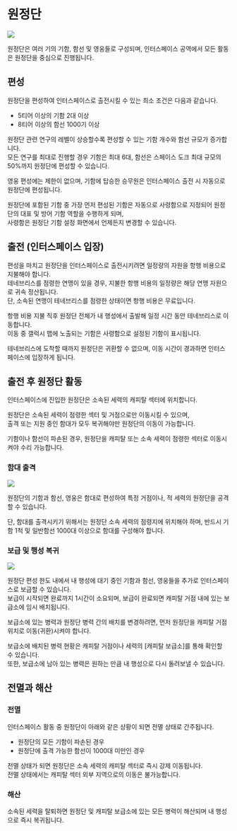 # 원정단
![](https://astrokings.s3.ap-northeast-2.amazonaws.com/html/img/help/1702_01.jpg)

원정단은 여러 기의 기함, 함선 및 영웅들로 구성되며, 인터스페이스 공역에서 모든 활동은 원정단을 중심으로 진행됩니다.




## 편성

원정단을 편성하여 인터스페이스로 출전시킬 수 있는 최소 조건은 다음과 같습니다.

- 5티어 이상의 기함 2대 이상
- 8티어 이상의 함선 1000기 이상

원정단 관련 연구의 레벨이 상승할수록 편성할 수 있는 기함 개수와 함선 규모가 증가합니다.<br>
모든 연구를 최대로 진행할 경우 기함은 최대 6대, 함선은 스페이스 도크 최대 규모의 50%까지 원정단에 편성할 수 있습니다.

영웅 편성에는 제한이 없으며, 기함에 탑승한 승무원은 인터스페이스 출전 시 자동으로 원정단에 편성됩니다.

원정단에 포함된 기함 중 가장 먼저 편성된 기함은 자동으로 사령함으로 지정되어 원정단의 대표 및 방어 기함 역할을 수행하게 되며,<br>
사령함은 원정단 기함 설정 화면에서 언제든지 변경할 수 있습니다.


## 출전 (인터스페이스 입장)

편성을 마치고 원정단을 인터스페이스로 출전시키려면 일정량의 자원을 항행 비용으로 지불해야 합니다.<br>
테네브리스를 점령한 연맹이 있을 경우, 지불한 항행 비용의 일정량은 해당 연맹 자원으로 귀속 정산됩니다.<br>
단, 소속된 연맹이 테네브리스를 점령한 상태이면 항행 비용은 무료입니다.

항행 비용 지불 직후 원정단 전체가 내 행성에서 출발해 일정 시간 동안 테네브리스로 이동합니다.<br>
이동 중 갤럭시 맵에 노출되는 기함은 사령함으로 설정된 기함이 표시됩니다.

테네브리스에 도착할 때까지 원정단은 귀환할 수 없으며, 이동 시간이 경과하면 인터스페이스에 입장하게 됩니다.



## 출전 후 원정단 활동

인터스페이스에 진입한 원정단은 소속된 세력의 캐피탈 섹터에 위치합니다.

원정단은 소속된 세력이 점령한 섹터 및 거점으로만 이동시킬 수 있으며,<br>
출격 또는 지원 중인 함대가 모두 복귀해야만 원정단의 이동이 가능합니다.



기함이나 함선이 파손된 경우, 원정단을 캐피탈 또는 소속 세력이 점령한 섹터로 이동시켜야 수리 가능합니다.


### 함대 출격
![](https://astrokings.s3.ap-northeast-2.amazonaws.com/html/img/help/1702_02.jpg)

원정단의 기함과 함선, 영웅은 함대로 편성하여 특정 거점이나, 적 세력의 원정단을 공격할 수 있습니다.

단, 함대를 출격시키기 위해서는 원정단 소속 세력의 점령지에 위치해야 하며, 반드시 기함 1척 및 일반함선 1000대 이상으로 함대를 구성해야 합니다.


### 보급 및 행성 복귀
![](https://astrokings.s3.ap-northeast-2.amazonaws.com/html/img/help/1702_03.jpg)

원정단 편성 한도 내에서 내 행성에 대기 중인 기함과 함선, 영웅들을 추가로 인터스페이스로 보급할 수 있습니다.<br>
보급이 시작되면 완료까지 1시간이 소요되며, 보급이 완료되면 캐피탈 거점 내에 있는 보급소에 임시 배치됩니다.

보급소에 있는 병력과 원정단 병력 간의 배치를 변경하려면, 먼저 원정단을 캐피탈 거점 위치로 이동(귀환)시켜야 합니다.

보급소에 배치된 병력 현황은 캐피탈 거점이나 세력의 [캐피탈 보급소]를 통해 확인할 수 있습니다.<br>
또한, 보급소에 남아 있는 병력은 원하는 만큼 내 행성으로 다시 돌려보낼 수 있습니다.


## 전멸과 해산

### 전멸

인터스페이스 활동 중 원정단이 아래와 같은 상황이 되면 전멸 상태로 간주됩니다.
- 원정단의 모든 기함이 파손된 경우
- 원정단에 출격 가능한 함선이 1000대 미만인 경우

전멸 상태가 되면 원정단은 소속 세력의 캐피탈 섹터로 즉시 강제 이동됩니다.<br>
전멸 상태에서는 캐피탈 섹터 외부 지역으로의 이동은 불가능합니다.

### 해산

소속된 세력을 탈퇴하면 원정단 및 캐피탈 보급소에 있는 모든 병력이 해산되며 내 행성으로 즉시 복귀됩니다.